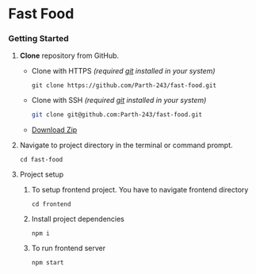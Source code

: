# Fast Food


### Getting Started

1. **Clone** repository from GitHub.

   - Clone with HTTPS *(required [git](https://git-scm.com/) installed in your system)*

     ```shell
     git clone https://github.com/Parth-243/fast-food.git
     ```

   - Clone with SSH *(required [git](https://git-scm.com/) installed in your system)*

     ```sh
     git clone git@github.com:Parth-243/fast-food.git
     ```
   
   - [Download Zip](https://github.com/Parth-243/fast-food/archive/refs/heads/main.zip)


2. Navigate to project directory in the terminal or command prompt.

   ```shell
   cd fast-food
   ```

3. Project setup
    1. To setup frontend project. You have to navigate frontend directory

        ```shell
        cd frontend
        ```
    
    2. Install project dependencies
        ```shell
        npm i
        ```
    
    3. To run frontend server
        ```shell
        npm start
        ```
